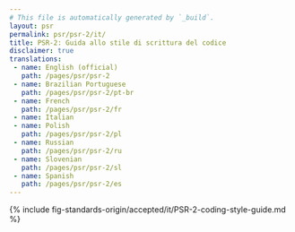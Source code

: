 ```yaml
---
# This file is automatically generated by `_build`.
layout: psr
permalink: psr/psr-2/it/
title: PSR-2: Guida allo stile di scrittura del codice
disclaimer: true
translations:
 - name: English (official)
   path: /pages/psr/psr-2
 - name: Brazilian Portuguese
   path: /pages/psr/psr-2/pt-br
 - name: French
   path: /pages/psr/psr-2/fr
 - name: Italian
 - name: Polish
   path: /pages/psr/psr-2/pl
 - name: Russian
   path: /pages/psr/psr-2/ru
 - name: Slovenian
   path: /pages/psr/psr-2/sl
 - name: Spanish
   path: /pages/psr/psr-2/es
---
```


{% include fig-standards-origin/accepted/it/PSR-2-coding-style-guide.md %}
